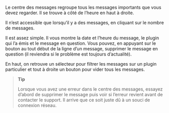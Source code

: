 Le centre des messages regroupe tous les messages importants que vous
devez regarder. Il se trouve à côté de l’heure en haut à droite.

Il n’est accessible que lorsqu’il y a des messages, en cliquant sur le
nombre de messages.

Il est assez simple. Il vous montre la date et l’heure du message, le
plugin qui l’a émis et le message en question. Vous pouvez, en appuyant
sur le bouton au tout début de la ligne d’un message, supprimer le
message en question (il reviendra si le problème est toujours
d’actualité).

En haut, on retrouve un sélecteur pour filtrer les messages sur un
plugin particulier et tout à droite un bouton pour vider tous les
messages.

> **Tip**
>
> Lorsque vous avez une erreur dans le centre des messages, essayez
> d’abord de supprimer le message puis voir si l’erreur revient avant de
> contacter le support. Il arrive que ce soit juste dû à un souci de
> connexion réseau.
